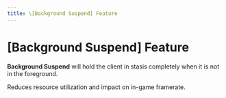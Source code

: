 ```yaml
---
title: \[Background Suspend] Feature
---
```


# [Background Suspend] Feature

**Background Suspend** will hold the client in stasis completely when it is not in the foreground.

Reduces resource utilization and impact on in-game framerate.
